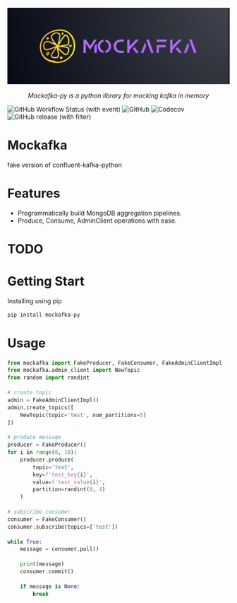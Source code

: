 
![Alt text](banner.png)
<p align="center">
    <em>Mockafka-py is a python library for mocking kafka in memory</em>
</p>

![GitHub Workflow Status (with event)](https://img.shields.io/github/actions/workflow/status/alm0ra/mockafka-py/python-app.yml)
![GitHub](https://img.shields.io/github/license/alm0ra/mockafka-py)
![Codecov](https://img.shields.io/codecov/c/github/alm0ra/mockafka-py)
![GitHub release (with filter)](https://img.shields.io/github/v/release/alm0ra/mockafka-py)



# Mockafka 
fake version of confluent-kafka-python 

# Features
- Programmatically build MongoDB aggregation pipelines.
- Produce, Consume, AdminClient operations with ease.

# TODO

# Getting Start

Installing using pip

```bash
pip install mockafka-py
```

# Usage

```python
from mockafka import FakeProducer, FakeConsumer, FakeAdminClientImpl
from mockafka.admin_client import NewTopic
from random import randint

# create topic
admin = FakeAdminClientImpl()
admin.create_topics([
    NewTopic(topic='test', num_partitions=5)
])

# produce message
producer = FakeProducer()
for i in range(0, 10):
    producer.produce(
        topic='test',
        key=f'test_key{i}',
        value=f'test_value{i}',
        partition=randint(0, 4)
    )

# subscribe consumer
consumer = FakeConsumer()
consumer.subscribe(topics=['test'])

while True:
    message = consumer.poll()

    print(message)
    consumer.commit()

    if message is None:
        break
```